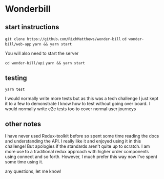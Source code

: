 # Wonderbill

## start instructions

`git clone https://github.com/RichMatthews/wonder-bill`
`cd wonder-bill/web-app`
`yarn && yarn start`

You will also need to start the server

`cd wonder-bill/api`
`yarn && yarn start`

## testing

`yarn test`

I would normally write more tests but as this was a tech challenge I just kept it to a few to demonstrate I know how to test without going over board. I would normally write e2e tests too to cover normal user journeys

## other notes

I have never used Redux-toolkit before so spent some time reading the docs and understanding the API. I really like it and enjoyed using it in this challenge! But apologies if the standards aren't quite up to scratch. I am more use to a traditional redux approach with higher order components using connect and so forth. However, I much prefer this way now I've spent some time using it.

any questions, let me know!
